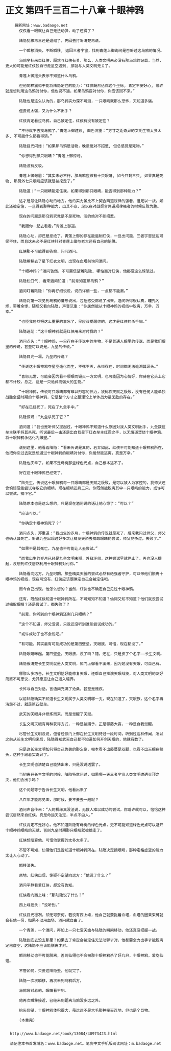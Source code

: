 # 正文 第四千三百二十八章 十眼神鸦
        最新网址：www.badaoge.net
          仅仅看一眼就让自己无法动弹，动了还得了？
      
          陆隐犹豫再三还是退缩了，先回去打听清楚再说。
      
          一个瞬移消失，不断瞬移, 返回三者宇宙，找到青莲上御询问是否听过这乌鸦的情况。
      
          乌鸦坐标来自红侠，既然与红侠有关，那么，人类文明未必没有那乌鸦的记载，当然，更大的可能是红侠独自行走星空遇到, 那就与人类文明无关了。
      
          青莲上御摇头表示不知道什么乌鸦。
      
          但他同样震惊于能将陆隐定住的能力：“红侠既然给你这个坐标, 肯定不安好心, 或许就是想利用这乌鸦对付你，但也说不通，如果乌鸦要对付你，你应该回不来。”
      
          陆隐也是这么认为的，那乌鸦实力深不可测，一只眼睛就那么恐怖，天知道多强。
      
          但要说太强，又为什么不出手？
      
          红侠肯定看过乌鸦，自己被定住，红侠有没有被定住？
      
          “不行就不去找乌鸦了。”青莲上御建议, 面色沉重：“方寸之距奇异的文明生物太多太多, 不可能什么都看得清。”
      
          陆隐目光闪烁：“如果那乌鸦是活物，晚辈绝对不招惹, 但总感觉是死物。”
      
          “你想得到那只眼睛？”青莲上御惊讶。
      
          陆隐没有反驳。
      
          青莲上御皱眉：“其实未必不行，那乌鸦应该有十只眼睛, 如今只剩三只, 如果真是死物, 那另外七只眼睛应该就是被挖走了。”
      
          陆隐道：“一只眼睛能定住我，如果得到那只眼睛，能否得到那种能力？”
      
          这才是最让陆隐心动的地方，他的实力虽比不上契合两道规律的强者，但足以一战，如此还被定住，一旦得到那种能力，出其不意，足以在对战契合两道规律强者的时候反败为胜。
      
          现在的问题是那乌鸦究竟是不是死物，活的绝对不能招惹。
      
          “我跟你一起去看看。”青莲上御道。
      
          陆隐心动，却还是拒绝了，青莲上御的存在能遏制红侠，一旦出问题，三者宇宙这边可保不住，而且这未必不是红侠针对青莲上御与老大还有自己的陷阱。
      
          红侠那不可能得到答案，问问酒问。
      
          陆隐瞬移去了星下红衣文明，出现在血塔前询问酒问。
      
          “十眼神鸦？”酒问骇然，不可置信望着陆隐, 哪怕面对红侠，他都没这么惊骇过。
      
          陆隐松口气, 看来酒问知道：“前辈知道那乌鸦？”
      
          酒问盯着陆隐：“你再仔细说说，说的详细一些，一点都不能漏。”
      
          陆隐将第一次见到乌鸦的情形说出，包括感受都说了出来，酒问听得很认真，瞳孔闪烁，带着余悸，随后又看向陆隐，声音沉重：“你居然能从十眼神鸦的视线中脱离，万幸，万幸。”
      
          “也怪我居然把这么重要的事忘了，早应该提醒你的，这才是红侠的杀手锏。”
      
          陆隐迷茫：“这十眼神鸦就是红侠用来对付我的？”
      
          酒问点头：“十眼神鸦，一只存在于传说中的生物，不是普通人眼里的传说，而是我们眼里的传说，甚至可以说是，九垒的传说。”
      
          陆隐目光一凛，九垒的传说？
      
          “传说这十眼神鸦夺星空造化而生，不死不灭，永恒存在，时间都无法追溯其源头。”
      
          “喜怒无常，可能会因为看不顺眼而毁灭一方文明，也可能因为心情好，你骑在它头上它都不计较，总之，这是一只诡异而强大的生物。”
      
          “十眼神鸦，传说每只眼睛都有难以形容的伟力，被称作天赋之极致，没有任何人能单独战胜全盛时期的十眼神鸦，它是整个方寸之距理论上单体战力最无敌的存在。”
      
          “好在已经死了，死在了九垒手中。”
      
          陆隐惊讶：“九垒杀死了它？”
      
          酒问道：“我也是听师父提起过，十眼神鸦不知道什么原因对我人类文明出手，九垒数位垒主联手将其杀死，听说最后一击还是出自我星下红衣垒主红霜之手，以无情道焚烧十眼神鸦，将十眼神鸦永远化为雕塑。”
      
          说到这里，他看着陆隐：“看来传说是真的，若非如此，红侠不可能知道十眼神鸦所在，他把你引过去就是想通过十眼神鸦的眼睛对付你，你居然能逃离，真是万幸。”
      
          陆隐也庆幸了，如果不是母树那些绿色光点，自己根本逃不了。
      
          好在这十眼神鸦已经死了。
      
          “陆先生，传说这十眼神鸦每一只眼睛都是天赋之极致，是可以被人为掌控的，我师父还曾惋惜没能尝试夺取它的眼睛，现在眼睛还剩三只，你既然能脱离其中一只眼睛的能力，或许可以尝试，摘下它。”
      
          陆隐原本也是这么想的，只是现在酒问说的话让他心惊了：“可以？”
      
          “应该可以。”
      
          “你确定十眼神鸦死了？”
      
          酒问点头，郑重道：“我出生的岁月，十眼神鸦的传说就是死了，后来我问过师父，师父也确认其死亡，听说九垒出现过好多次让精英天骄去摘取眼睛的尝试，师父竞争过，失败了。”
      
          “如果不是其死亡，九垒也不可能让人去尝试。”
      
          “而我出生的岁月已经是九垒文明末期，外敌环伺，这种尝试早就停止了，再也没人提起，没想到红侠居然利用十眼神鸦对付你。”
      
          陆隐看向远方，九垒时期，那些精英天骄的尝试必然有绝强者守护，可以带他们脱离十眼神鸦的视线，现在可没有，红侠应该很确定自己会被定住吧。
      
          而今自己出现，他怎么想的？当然，红侠也不确定自己见过十眼神鸦。
      
          还有，既然红侠知道十眼神鸦所在，不可知知不知道？仙翎又知不知道？他们就没尝试过摘取眼睛？还是尝试了，都失败了？
      
          “前辈，你听到的十眼神鸦还剩几只眼睛？”
      
          “这个不知道，师父没说，只说还没听到谁能尝试成功的。”
      
          “或许成功了也不会说吧。”
      
          “有可能，其实最有可能成功的是第四壁垒，天眼族，可惜，现在都没了。”
      
          陆隐眼睛眯起，第四壁垒，天眼族，没了吗？错，还在，只是换了个名字——长生文明。
      
          陆隐很清楚长生文明就是人类文明，惊门上御看不出来，因为她没有天眼，可自己有。
      
          哪那么多巧合，长生文明恰好能修复天眼，还帮自己推演天眼战技，对人类文明的友好简直不可思议，尤其愿意让自己进入瞳界。
      
          长舛与自己对话，言语间充满了沧桑，甚至是愧疚。
      
          以前陆隐确实不知道长生文明属于人类文明哪一支，现在知道了，天眼族，这个名字再清楚不过，就是第四壁垒。
      
          武天的天眼并非修炼而来，而是觉醒了天赋。
      
          长生文明天眼有两种获得方式，一种是被赐予，正是攀藤大赛，一种是自我觉醒。
      
          尽管长生文明没说，但曾经惊门上御在长生文明待过一段时间，听到过这种传闻，所以之前从长生文明归来后，陆隐得知武天自己都不知道如何开创天眼的，他就有数了。
      
          只是这长生文明如何将自己伪装的那么像，根本看不出藤蔓是双腿，也看不出天眼在额头，这种手段着实奇异了。
      
          长生文明也清楚自己能猜出来，只是没说透罢了。
      
          当初离开长生文明的时候，陆隐特意问过，如果哪一天三者宇宙人类文明遭遇灭顶之灾，他们会出手吗？
      
          这个问题等于告诉长生文明，他看出来了
      
          八百年才能再见面，那时候，要不要去一趟呢？
      
          酒问声音传来：“人的机缘真没法说，无数人难以成功的尝试，你或许就可以，恰恰这种尝试居然来自红侠，真是命运天注定，半点不由人。”
      
          红侠肯定不是好心，他不知道陆隐有母树的绿色光点，更不可能知道绿色光点可以避开十眼神鸦眼睛的天赋，否则九垒时期那只眼睛就被摘走了。
      
          红侠想暗算他，可惜他掌握的太多太多了。
      
          不管不可知，仙翎他们是否知道十眼神鸦所在，陆隐决定摘眼睛，那种定格虚空的能力太让人心动了。
      
          瞬移消失。
      
          原地，红侠出现，惊疑不定望向远方：“他说了什么？”
      
          酒问平静看着红侠，却没有告知。
      
          红侠看向西上峰：“那陆隐说了什么？”
      
          西上峰摇头：“没听到。”
      
          红侠目光凛冽，却无可奈何，若没有西上峰，他自己就要拖着血塔，血塔的因果束缚就会有他一份，如果不动用血塔，酒问就自由了。
      
          一个青莲，一个酒问，再加上一只七宝天蟾与陆隐的瞬间移动，他还真没把握一战。
      
          陆隐到底去没去那里？如果去了肯定会被定住无法动弹才对，他都要全力出手才能脱离定格虚空，这陆隐不应该能脱离才对。
      
          瞬间移动也不可能脱离，否则仙翎也不会被那十眼神鸦杀了好几只，十眼神鸦，爱吃仙翎。
      
          不管如何，只要这陆隐去，他就完了。
      
          陆隐一次次瞬移，再次来到乌鸦后方。
      
          乌鸦背对着他，眼睛看不到。
      
          他再次瞬移接近，已经来到距离乌鸦没多远之外。
      
          抬头仰望，十眼神鸦体积很大，虽远远不是大毛那种接天连地，但也是个巨物。
      
          (本章完)
      
      
      http://www.badaoge.net/book/13084/40973423.html
      
      请记住本书首发域名：www.badaoge.net。笔尖中文手机版阅读网址：m.badaoge.net